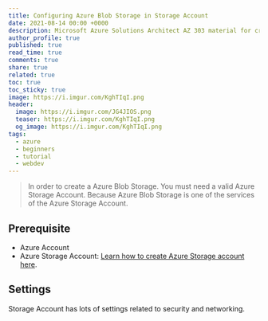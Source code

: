 ```yaml
---
title: Configuring Azure Blob Storage in Storage Account
date: 2021-08-14 00:00 +0000
description: Microsoft Azure Solutions Architect AZ 303 material for creating Azure Blob Storage within a Storage account.
author_profile: true
published: true
read_time: true
comments: true
share: true
related: true
toc: true
toc_sticky: true
image: https://i.imgur.com/KghTIqI.png
header:
  image: https://i.imgur.com/JG4JIOS.png
  teaser: https://i.imgur.com/KghTIqI.png
  og_image: https://i.imgur.com/KghTIqI.png
tags:
  - azure
  - beginners
  - tutorial
  - webdev
---
```



>In order to create a Azure Blob Storage. You must need a valid Azure Storage Account. Because Azure Blob Storage is one of the services of the Azure Storage Account. 

## Prerequisite 
- Azure Account
- Azure Storage Account: [Learn how to create Azure Storage account here](https://rupeshtiwari.com/creating-azure-storage-account/).

## Settings 

Storage Account has lots of settings related to security and networking. 


